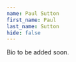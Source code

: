 ```yaml
---
name: Paul Sutton
first_name: Paul
last_name: Sutton
hide: false
---
```


Bio to be added soon.